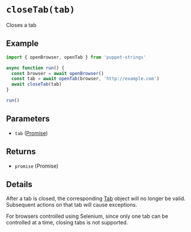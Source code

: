 # `closeTab(tab)`
Closes a tab

## Example
```js
import { openBrowser, openTab } from 'puppet-strings'

async function run() {
  const browser = await openBrowser()
  const tab = await openTab(browser, 'http://example.com')
  await closeTab(tab)
}

run()
```

## Parameters
* `tab` ([Promise<Tab>](../../interface#tab-object))

## Returns
* `promise` (Promise<void>)

## Details
After a tab is closed, the corresponding [Tab](../../interface#tab-object)
object will no longer be valid. Subsequent actions on that tab will cause
exceptions.

For browsers controlled using Selenium, since only one tab can be controlled
at a time, closing tabs is not supported.
